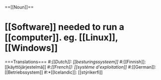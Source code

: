 ==[[Noun]]==

# [[Software]] needed to run a [[computer]]. eg. [[Linux]], [[Windows]]

===Translations===
#:*[[Dutch]]: [[besturingssysteem]]
#:*[[Finnish]]: [[käyttöjärjestelmä]]
#:*[[French]]: [[système d'exploitation]]
#:*[[German]]: [[Betriebssystem]]
#:*[[Icelandic]]: [[stýrikerfi]]